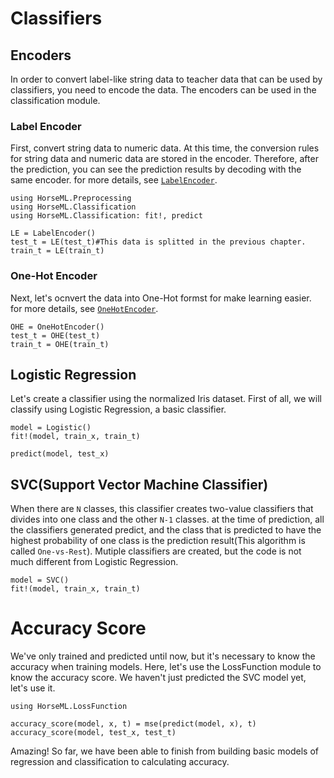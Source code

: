 # Classifiers

## Encoders
In order to convert label-like string data to teacher data that can be used by classifiers, you need to encode the data. The encoders can be used in the classification module.

### Label Encoder
First, convert string data to numeric data. At this time, the conversion rules for string data and numeric data are stored in the encoder. Therefore, after the prediction, you can see the prediction results by decoding with the same encoder. for more details, see [`LabelEncoder`](@ref).
```
using HorseML.Preprocessing
using HorseML.Classification
using HorseML.Classification: fit!, predict

LE = LabelEncoder()
test_t = LE(test_t)#This data is splitted in the previous chapter.
train_t = LE(train_t)
```

### One-Hot Encoder
Next, let's ocnvert the data into One-Hot formst for make learning easier. for more details, see [`OneHotEncoder`](@ref).
```
OHE = OneHotEncoder()
test_t = OHE(test_t)
train_t = OHE(train_t)
```

## Logistic Regression
Let's create a classifier using the normalized Iris dataset. First of all, we will classify using Logistic Regression, a basic classifier.
```
model = Logistic()
fit!(model, train_x, train_t)

predict(model, test_x)
```

## SVC(Support Vector Machine Classifier)
When there are `N` classes, this classifier creates two-value classifiers that divides into one class and the other `N-1` classes.
at the time of prediction, all the classifiers generated predict, and the class that is predicted to have the highest probability of one class is the prediction result(This algorithm is called `One-vs-Rest`).
Mutiple classifiers are created, but the code is not much different from Logistic Regression.
```
model = SVC()
fit!(model, train_x, train_t)
```

# Accuracy Score
We've only trained and predicted until now, but it's necessary to know the accuracy when training models.
Here, let's use the LossFunction module to know the accuracy score. We haven't just predicted the SVC model yet, let's use it.
```
using HorseML.LossFunction

accuracy_score(model, x, t) = mse(predict(model, x), t)
accuracy_score(model, test_x, test_t)
```
Amazing! So far, we have been able to finish from building basic models of regression and classification to calculating accuracy.
